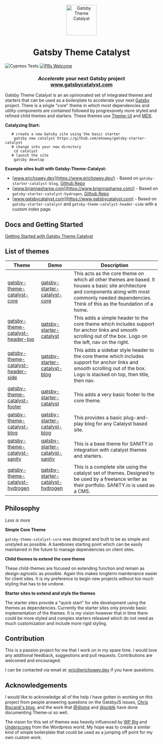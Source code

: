 <p align="center">
    <img alt="Gatsby Theme Catalyst" src="https://www.gatsbycatalyst.com/images/catalyst-site-icon-100.png" width="100" />
</p>
<h1 align="center">
  Gatsby Theme Catalyst
</h1>

![Cypress Tests](https://github.com/ehowey/gatsby-theme-catalyst/workflows/Test%20Themes/badge.svg) [![PRs Welcome](https://img.shields.io/badge/PRs-welcome-brightgreen.svg?style=flat)](http://makeapullrequest.com)

<h3 align="center"><i>Accelerate</i> your next Gatsby project<br /><a href="https://www.gatsbycatalyst.com">www.gatsbycatalyst.com</a></h3>

Gatsby Theme Catalyst is an an opinionated set of integrated themes and starters that can be used as a boilerplate to accelerate your next [Gatsby](https://www.gatsbyjs.org) project. There is a single "core" theme in which most dependencies and utility components are contained followed by progressively more styled and refined child themes and starters. These themes use [Theme-UI](https://theme-ui.com/) and [MDX](https://mdxjs.com/getting-started/gatsby/).

**Catalyzing Start:**

```shell
   # create a new Gatsby site using the basic starter
    gatsby new catalyst https://github.com/ehowey/gatsby-starter-catalyst
   # change into your new directory
    cd catalyst
   # launch the site
    gatsby develop
```

**Example sites built with Gatsby-Theme-Catalyst:**

- [www.erichowey.dev](https://www.erichowey.dev/) - Based on `gatsby-starter-catalyst-blog`, [Github Repo](https://github.com/ehowey/erichoweydev)
- [www.briannasharpe.com](https://www.briannasharpe.com/) - Based on `gatsby-starter-catalyst-hydrogen`, [Github Repo](https://github.com/ehowey/briannasharpe)
- [www.gatsbycatalyst.com](https://www.gatsbycatalyst.com) - Based on `gatsby-starter-catalyst` and `gatsby-theme-catalyst-header-side` with a custom index page.

## Docs and Getting Started

[Getting Started with Gatsby Theme Catalyst](https://www.gatsbycatalyst.com/docs/getting-started)

## List of themes

| Theme                                                                                                       | Demo                                                                                      | Description                                                                                                                                                                                                  |
| ----------------------------------------------------------------------------------------------------------- | ----------------------------------------------------------------------------------------- | ------------------------------------------------------------------------------------------------------------------------------------------------------------------------------------------------------------ |
| [gatsby-theme-catalyst-core](https://www.gatsbycatalyst.com/docs/gatsby-theme-catalyst-core/)               | [gatsby-starter-catalyst-core](https://gatsby-starter-catalyst-core.netlify.com/)         | This acts as the core theme on which all other themes are based. It houses a basic site architecture and components along with most commonly needed dependencies. Think of this as the foundation of a home. |
| [gatsby-theme-catalyst-header-top](https://www.gatsbycatalyst.com/docs/gatsby-theme-catalyst-header-top/)   | [gatsby-starter-catalyst](https://gatsby-starter-catalyst.netlify.com/)                   | This adds a simple header to the core theme which includes support for anchor links and smooth scrolling out of the box. Logo on the left, nav on the right.                                                 |
| [gatsby-theme-catalyst-header-side](https://www.gatsbycatalyst.com/docs/gatsby-theme-catalyst-header-side/) | [gatsby-starter-catalyst-blog](https://gatsby-starter-catalyst-blog.netlify.com/)         | This adds a sidebar style header to the core theme which includes support for anchor links and smooth scrolling out of the box. Logo is stacked on top, then title, then nav.                                |
| [gatsby-theme-catalyst-footer](https://www.gatsbycatalyst.com/docs/gatsby-theme-catalyst-footer/)           | [gatsby-starter-catalyst](https://gatsby-starter-catalyst.netlify.com/)                   | This adds a very basic footer to the core theme.                                                                                                                                                             |
| [gatsby-theme-catalyst-blog](https://www.gatsbycatalyst.com/docs/gatsby-theme-catalyst-blog/)               | [gatsby-starter-catalyst-blog](https://gatsby-starter-catalyst-blog.netlify.com/)         | This provides a basic plug-and-play blog for any Catalyst based site.                                                                                                                                        |
| [gatsby-theme-catalyst-sanity](https://www.gatsbycatalyst.com/docs/gatsby-theme-catalyst-sanity/)           | [gatsby-starter-catalyst-sanity](https://gatsby-starter-catalyst-sanity.netlify.com/)     | This is a base theme for SANITY.io integration with catalyst themes and starters.                                                                                                                            |
| [gatsby-theme-catalyst-hydrogen](https://www.gatsbycatalyst.com/docs/gatsby-theme-catalyst-hydrogen/)       | [gatsby-starter-catalyst-hydrogen](https://gatsby-starter-catalyst-hydrogen.netlify.com/) | This is a complete site using the catalyst set of themes. Designed to be used by a freelance writer as their portfolio. SANITY.io is used as a CMS.                                                          |

## Philosophy

<i>Less is more</i>

**Simple Core Theme**

`gatsby-theme-catalyst-core` was designed and built to be as simple and unstyled as possible. A barebones starting point which can be easily maintained in the future to manage dependencies on client sites.

**Child themes to extend the core theme**

These child-themes are focused on extending function and remain as design-agnostic as possible. Again this makes longterm maintenance easier for client sites. It is my preference to begin new projects without too much styling that has to be undone.

**Starter sites to extend and style the themes**

The starter sites provide a "quick start" for site development using the themes as dependencies. Currently the starter sites only provide basic implementation of the themes. It is my vision however that in time there could be more styled and complex starters released which do not need as much customization and include more rigid styling.

## Contribution

This is a passion project for me that I work on in my spare time. I would love any additional feedback, suggestions and pull requests. Contributions are welcomed and encouraged.

I can be contacted via email at: <eric@erichowey.dev> if you have questions.

## Acknowledgements

I would like to acknowledge all of the help I have gotten in working on this project from people answering questions on the GatsbyJS issues, [Chris Biscardi's blog](https://www.christopherbiscardi.com/), and the work that [@4lpine](https://twitter.com/4lpine) and [@jxnblk](https://twitter.com/jxnblk) have done documenting Theme-ui so well.

The vision for this set of themes was heavily influenced by [WP Rig](https://wprig.io/) and [Underscores](https://underscores.me/) from the Wordpress world. My hope was to create a similar kind of simple boilerplate that could be used as a jumping off point for my own custom work.
